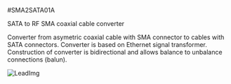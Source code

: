 <!--- PrjInfo ---> <!--- Please remove this line after manually editing --->
<!--- 00a56be08b96043df9e37d6aff7b6990 --->
<!--- Created:20170112-18:22: ---> 
<!--- Author:Mlab: ---> 
<!--- AuthorEmail:mlab@mlab.cz: ---> 
<!--- Tags:imported: ---> 
<!--- Ust:None: ---> 
<!--- Name:SMA2SATA01A: --->
#SMA2SATA01A 
<!--- LongName --->
SATA to RF SMA coaxial cable converter
<!--- ELongName ---> 

<!--- Lead --->
Converter from asymetric coaxial cable with SMA connector to  cables with SATA connectors. Converter is based on Ethernet signal transformer. Construction of converter is bidirectional and allows balance to unbalance connections (balun).
<!--- ELead ---> 

![LeadImg](SMA2SATA_Small.JPG) 


​
​
<!--- Description --->
<!--- EDescription --->
<!--- Content --->
<!--- EContent --->
            